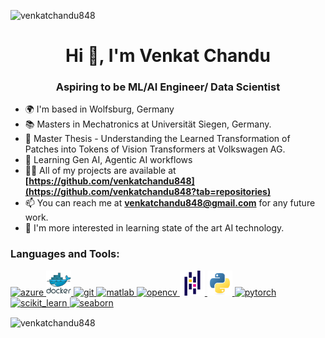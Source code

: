 
<p align="left"> <img src="https://komarev.com/ghpvc/?username=venkatchandu848&label=Profile%20views&color=0e75b6&style=flat" alt="venkatchandu848" /> </p>

<h1 align="center">Hi 👋, I'm Venkat Chandu</h1>
<h3 align="center">Aspiring to be ML/AI Engineer/ Data Scientist</h3>

- 🌍 I'm based in Wolfsburg, Germany
- 📚 Masters in Mechatronics at Universität Siegen, Germany.
- 🔭 Master Thesis - Understanding the Learned Transformation of Patches into Tokens of Vision Transformers at Volkswagen AG.
- 🌱 Learning Gen AI, Agentic AI workflows
- 👨‍💻 All of my projects are available at **[https://github.com/venkatchandu848](https://github.com/venkatchandu848?tab=repositories)**
- 📫 You can reach me at **venkatchandu848@gmail.com** for any future work.
- 🧠 I'm more interested in learning state of the art AI technology.

</p>

<h3 align="left">Languages and Tools:</h3>
<p align="left"> <a href="https://azure.microsoft.com/en-in/" target="_blank" rel="noreferrer"> <img src="https://www.vectorlogo.zone/logos/microsoft_azure/microsoft_azure-icon.svg" alt="azure" width="40" height="40"/> </a> <a href="https://www.docker.com/" target="_blank" rel="noreferrer"> <img src="https://raw.githubusercontent.com/devicons/devicon/master/icons/docker/docker-original-wordmark.svg" alt="docker" width="40" height="40"/> </a> <a href="https://git-scm.com/" target="_blank" rel="noreferrer"> <img src="https://www.vectorlogo.zone/logos/git-scm/git-scm-icon.svg" alt="git" width="40" height="40"/> </a> <a href="https://www.mathworks.com/" target="_blank" rel="noreferrer"> <img src="https://upload.wikimedia.org/wikipedia/commons/2/21/Matlab_Logo.png" alt="matlab" width="40" height="40"/> </a> <a href="https://opencv.org/" target="_blank" rel="noreferrer"> <img src="https://www.vectorlogo.zone/logos/opencv/opencv-icon.svg" alt="opencv" width="40" height="40"/> </a> <a href="https://pandas.pydata.org/" target="_blank" rel="noreferrer"> <img src="https://raw.githubusercontent.com/devicons/devicon/2ae2a900d2f041da66e950e4d48052658d850630/icons/pandas/pandas-original.svg" alt="pandas" width="40" height="40"/> </a> <a href="https://www.python.org" target="_blank" rel="noreferrer"> <img src="https://raw.githubusercontent.com/devicons/devicon/master/icons/python/python-original.svg" alt="python" width="40" height="40"/> </a> <a href="https://pytorch.org/" target="_blank" rel="noreferrer"> <img src="https://www.vectorlogo.zone/logos/pytorch/pytorch-icon.svg" alt="pytorch" width="40" height="40"/> </a> <a href="https://scikit-learn.org/" target="_blank" rel="noreferrer"> <img src="https://upload.wikimedia.org/wikipedia/commons/0/05/Scikit_learn_logo_small.svg" alt="scikit_learn" width="40" height="40"/> </a> <a href="https://seaborn.pydata.org/" target="_blank" rel="noreferrer"> <img src="https://seaborn.pydata.org/_images/logo-mark-lightbg.svg" alt="seaborn" width="40" height="40"/> </a> </p>

<p><img align="center" src="https://github-readme-stats.vercel.app/api/top-langs?username=venkatchandu848&show_icons=true&locale=en&layout=compact" alt="venkatchandu848" /></p>
